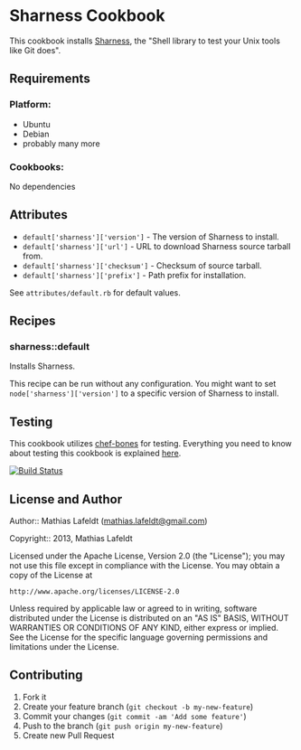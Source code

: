 Sharness Cookbook
=================

This cookbook installs [Sharness], the "Shell library to test your Unix tools
like Git does".

Requirements
------------

### Platform:

* Ubuntu
* Debian
* probably many more

### Cookbooks:

No dependencies

Attributes
----------

* `default['sharness']['version']` - The version of Sharness to install.
* `default['sharness']['url']` - URL to download Sharness source tarball from.
* `default['sharness']['checksum']` - Checksum of source tarball.
* `default['sharness']['prefix']` - Path prefix for installation.

See `attributes/default.rb` for default values.

Recipes
-------

### sharness::default

Installs Sharness.

This recipe can be run without any configuration. You might want to set
`node['sharness']['version']` to a specific version of Sharness to install.

Testing
-------

This cookbook utilizes [chef-bones] for testing. Everything you need to know
about testing this cookbook is explained [here][chef-bones-testing].

[![Build Status](https://travis-ci.org/mlafeldt/sharness-cookbook.png?branch=master)](https://travis-ci.org/mlafeldt/sharness-cookbook)

License and Author
------------------

Author:: Mathias Lafeldt (<mathias.lafeldt@gmail.com>)

Copyright:: 2013, Mathias Lafeldt

Licensed under the Apache License, Version 2.0 (the "License");
you may not use this file except in compliance with the License.
You may obtain a copy of the License at

    http://www.apache.org/licenses/LICENSE-2.0

Unless required by applicable law or agreed to in writing, software
distributed under the License is distributed on an "AS IS" BASIS,
WITHOUT WARRANTIES OR CONDITIONS OF ANY KIND, either express or implied.
See the License for the specific language governing permissions and
limitations under the License.

Contributing
------------

1. Fork it
2. Create your feature branch (`git checkout -b my-new-feature`)
3. Commit your changes (`git commit -am 'Add some feature'`)
4. Push to the branch (`git push origin my-new-feature`)
5. Create new Pull Request


[Sharness]: https://github.com/mlafeldt/sharness
[chef-bones-testing]: https://github.com/mlafeldt/chef-bones/blob/master/TESTING.md
[chef-bones]: https://github.com/mlafeldt/chef-bones
